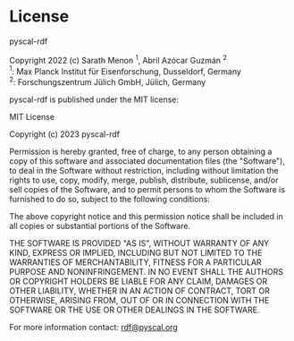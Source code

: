 # License

pyscal-rdf

Copyright 2022  (c) Sarath Menon $^1$, Abril Azócar Guzmán $^2$  
$^1$: Max Planck Institut für Eisenforschung, Dusseldorf, Germany   
$^2$: Forschungszentrum Jülich GmbH, Jülich, Germany

pyscal-rdf is published under the MIT license:

MIT License

Copyright (c) 2023 pyscal-rdf

Permission is hereby granted, free of charge, to any person obtaining a copy
of this software and associated documentation files (the "Software"), to deal
in the Software without restriction, including without limitation the rights
to use, copy, modify, merge, publish, distribute, sublicense, and/or sell
copies of the Software, and to permit persons to whom the Software is
furnished to do so, subject to the following conditions:

The above copyright notice and this permission notice shall be included in all
copies or substantial portions of the Software.

THE SOFTWARE IS PROVIDED "AS IS", WITHOUT WARRANTY OF ANY KIND, EXPRESS OR
IMPLIED, INCLUDING BUT NOT LIMITED TO THE WARRANTIES OF MERCHANTABILITY,
FITNESS FOR A PARTICULAR PURPOSE AND NONINFRINGEMENT. IN NO EVENT SHALL THE
AUTHORS OR COPYRIGHT HOLDERS BE LIABLE FOR ANY CLAIM, DAMAGES OR OTHER
LIABILITY, WHETHER IN AN ACTION OF CONTRACT, TORT OR OTHERWISE, ARISING FROM,
OUT OF OR IN CONNECTION WITH THE SOFTWARE OR THE USE OR OTHER DEALINGS IN THE
SOFTWARE.

For more information contact:
rdf@pyscal.org